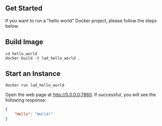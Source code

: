 ## Get Started 

If you want to run a "hello world" Docker project, please follow the steps below.

## Build Image

```shell
cd hello_world
docker build -t lad_hello_world .
```

## Start an Instance

```shell
docker run lad_hello_world
```
Open the web page at http://0.0.0.0:7860. If successful, you will see the following response:

```json
{
    "Hello": "World!"
}
```
